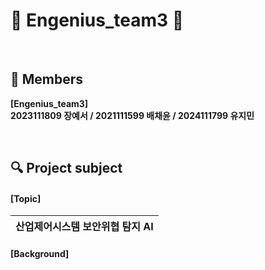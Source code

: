 # 🔗 Engenius_team3 🔗

&nbsp;

## 👥 Members
**[Engenius_team3]** <br/>
**2023111809 장예서 / 2021111599 배채윤 / 2024111799 유지민**

&nbsp;

## 🔍 Project subject

#### [Topic]
|산업제어시스템 보안위협 탐지 AI|
|-----|

#### [Background]
